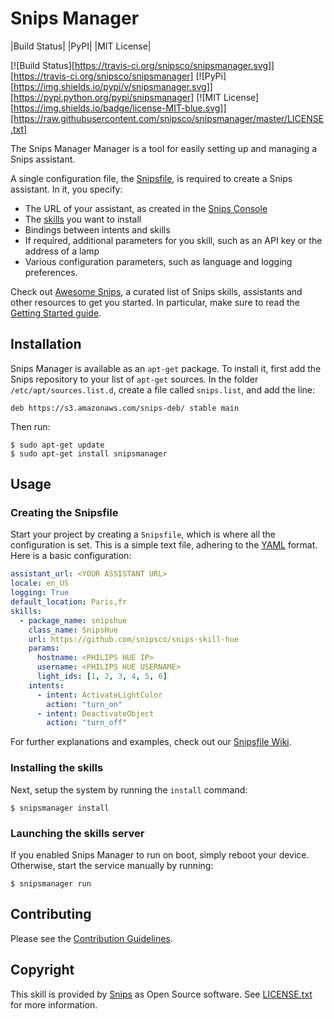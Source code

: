# Snips Manager

|Build Status| |PyPI| |MIT License|

[![Build Status][https://travis-ci.org/snipsco/snipsmanager.svg]][https://travis-ci.org/snipsco/snipsmanager]
[![PyPi][https://img.shields.io/pypi/v/snipsmanager.svg]][https://pypi.python.org/pypi/snipsmanager]
[![MIT License][https://img.shields.io/badge/license-MIT-blue.svg]][https://raw.githubusercontent.com/snipsco/snipsmanager/master/LICENSE.txt]

The Snips Manager Manager is a tool for easily setting up and managing a Snips assistant.

A single configuration file, the [Snipsfile](https://github.com/michaelfester/awesome-snips/), is required to create a Snips assistant. In it, you specify:

- The URL of your assistant, as created in the [Snips Console](https://console.snips.ai)
- The [skills](https://github.com/michaelfester/awesome-snips/) you want to install
- Bindings between intents and skills
- If required, additional parameters for you skill, such as an API key or the address of a lamp
- Various configuration parameters, such as language and logging preferences.

Check out [Awesome Snips](https://github.com/michaelfester/awesome-snips/), a curated list of Snips skills, assistants and other resources to get you started. In particular, make sure to read the [Getting Started guide](https://github.com/snipsco/snipsmanager/wiki/Getting-Started).

## Installation

Snips Manager is available as an `apt-get` package. To install it, first add the Snips repository to your list of `apt-get` sources. In the folder `/etc/apt/sources.list.d`, create a file called `snips.list`, and add the line:

```
deb https://s3.amazonaws.com/snips-deb/ stable main
```

Then run:

```console
$ sudo apt-get update
$ sudo apt-get install snipsmanager
```

## Usage

### Creating the Snipsfile

Start your project by creating a `Snipsfile`, which is where all the configuration is set. This is a simple text file, adhering to the [YAML](https://en.wikipedia.org/wiki/YAML) format. Here is a basic configuration:

```yaml
assistant_url: <YOUR ASSISTANT URL>
locale: en_US
logging: True
default_location: Paris,fr
skills:
  - package_name: snipshue
    class_name: SnipsHue
    url: https://github.com/snipsco/snips-skill-hue
    params:
      hostname: <PHILIPS HUE IP>
      username: <PHILIPS HUE USERNAME>
      light_ids: [1, 2, 3, 4, 5, 6]
    intents:
      - intent: ActivateLightColor
        action: "turn_on"
      - intent: DeactivateObject
        action: "turn_off"
```

For further explanations and examples, check out our [Snipsfile Wiki](https://github.com/snipsco/snipsmanager/wiki/The-Snipsfile).

### Installing the skills

Next, setup the system by running the `install` command:

```console
$ snipsmanager install
```

### Launching the skills server

If you enabled Snips Manager to run on boot, simply reboot your device. Otherwise, start the service manually by running:

```console
$ snipsmanager run
```

## Contributing

Please see the [Contribution Guidelines](https://github.com/snipsco/snips-skill-hue/blob/master/CONTRIBUTING.rst).

## Copyright

This skill is provided by [Snips](https://www.snips.ai) as Open Source software. See [LICENSE.txt](https://github.com/snipsco/snips-skill-smartercoffee/blob/master/LICENSE.txt) for more information.
